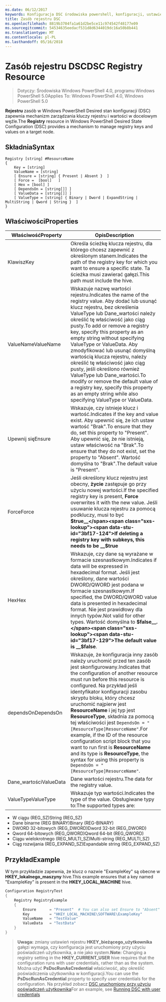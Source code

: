 ```yaml
---
ms.date: 06/12/2017
keywords: Konfiguracja DSC środowiska powershell, konfiguracji, ustawienia
title: Zasób rejestru DSC
ms.openlocfilehash: 8819b3704fa1a61d2be5ce11c974542f48177e09
ms.sourcegitcommit: 54534635eedacf531d8d6344019dc16a50b8b441
ms.translationtype: MT
ms.contentlocale: pl-PL
ms.lasthandoff: 05/16/2018
---
```

# <a name="dsc-registry-resource"></a><span data-ttu-id="3bf17-103">Zasób rejestru DSC</span><span class="sxs-lookup"><span data-stu-id="3bf17-103">DSC Registry Resource</span></span>

> <span data-ttu-id="3bf17-104">Dotyczy: Środowiska Windows PowerShell 4.0, programu Windows PowerShell 5.0</span><span class="sxs-lookup"><span data-stu-id="3bf17-104">Applies To: Windows PowerShell 4.0, Windows PowerShell 5.0</span></span>

<span data-ttu-id="3bf17-105">**Rejestru** zasób w Windows PowerShell Desired stan konfiguracji (DSC) zapewnia mechanizm zarządzania kluczy rejestru i wartości w docelowym węźle.</span><span class="sxs-lookup"><span data-stu-id="3bf17-105">The **Registry** resource in Windows PowerShell Desired State Configuration (DSC) provides a mechanism to manage registry keys and values on a target node.</span></span>

## <a name="syntax"></a><span data-ttu-id="3bf17-106">Składnia</span><span class="sxs-lookup"><span data-stu-id="3bf17-106">Syntax</span></span>

```
Registry [string] #ResourceName
{
    Key = [string]
    ValueName = [string]
    [ Ensure = [string] { Present | Absent }  ]
    [ Force =  [bool]   ]
    [ Hex = [bool] ]
    [ DependsOn = [string[]] ]
    [ ValueData = [string[]] ]
    [ ValueType = [string] { Binary | Dword | ExpandString | MultiString | Qword | String }  ]
}
```

## <a name="properties"></a><span data-ttu-id="3bf17-107">Właściwości</span><span class="sxs-lookup"><span data-stu-id="3bf17-107">Properties</span></span>
|  <span data-ttu-id="3bf17-108">Właściwość</span><span class="sxs-lookup"><span data-stu-id="3bf17-108">Property</span></span>  |  <span data-ttu-id="3bf17-109">Opis</span><span class="sxs-lookup"><span data-stu-id="3bf17-109">Description</span></span>   |
|---|---|
| <span data-ttu-id="3bf17-110">Klawisz</span><span class="sxs-lookup"><span data-stu-id="3bf17-110">Key</span></span>| <span data-ttu-id="3bf17-111">Określa ścieżkę klucza rejestru, dla którego chcesz zapewnić z określonym stanem.</span><span class="sxs-lookup"><span data-stu-id="3bf17-111">Indicates the path of the registry key for which you want to ensure a specific state.</span></span> <span data-ttu-id="3bf17-112">Ta ścieżka musi zawierać gałęzi.</span><span class="sxs-lookup"><span data-stu-id="3bf17-112">This path must include the hive.</span></span>|
| <span data-ttu-id="3bf17-113">ValueName</span><span class="sxs-lookup"><span data-stu-id="3bf17-113">ValueName</span></span>| <span data-ttu-id="3bf17-114">Wskazuje nazwę wartości rejestru.</span><span class="sxs-lookup"><span data-stu-id="3bf17-114">Indicates the name of the registry value.</span></span> <span data-ttu-id="3bf17-115">Aby dodać lub usunąć klucz rejestru, bez określenia ValueType lub Dane_wartości należy określić tę właściwość jako ciąg pusty.</span><span class="sxs-lookup"><span data-stu-id="3bf17-115">To add or remove a registry key, specify this property as an empty string without specifying ValueType or ValueData.</span></span> <span data-ttu-id="3bf17-116">Aby zmodyfikować lub usunąć domyślną wartością klucza rejestru, należy określić tę właściwość jako ciąg pusty, jeśli określono również ValueType lub Dane_wartości.</span><span class="sxs-lookup"><span data-stu-id="3bf17-116">To modify or remove the default value of a registry key, specify this property as an empty string while also specifying ValueType or ValueData.</span></span>|
| <span data-ttu-id="3bf17-117">Upewnij się</span><span class="sxs-lookup"><span data-stu-id="3bf17-117">Ensure</span></span>| <span data-ttu-id="3bf17-118">Wskazuje, czy istnieje klucz i wartość.</span><span class="sxs-lookup"><span data-stu-id="3bf17-118">Indicates if the key and value exist.</span></span> <span data-ttu-id="3bf17-119">Aby upewnić się, że ich ustaw wartość "Brak".</span><span class="sxs-lookup"><span data-stu-id="3bf17-119">To ensure that they do, set this property to "Present".</span></span> <span data-ttu-id="3bf17-120">Aby upewnić się, że nie istnieją, ustaw właściwość na "Brak".</span><span class="sxs-lookup"><span data-stu-id="3bf17-120">To ensure that they do not exist, set the property to "Absent".</span></span> <span data-ttu-id="3bf17-121">Wartość domyślna to "Brak".</span><span class="sxs-lookup"><span data-stu-id="3bf17-121">The default value is "Present".</span></span>|
| <span data-ttu-id="3bf17-122">Force</span><span class="sxs-lookup"><span data-stu-id="3bf17-122">Force</span></span>| <span data-ttu-id="3bf17-123">Jeśli określony klucz rejestru jest obecny, __życie__ zastępuje go przy użyciu nowej wartości.</span><span class="sxs-lookup"><span data-stu-id="3bf17-123">If the specified registry key is present, __Force__ overwrites it with the new value.</span></span> <span data-ttu-id="3bf17-124">Jeśli usuwanie klucza rejestru za pomocą podkluczy, musi to być __$true__</span><span class="sxs-lookup"><span data-stu-id="3bf17-124">If deleting a registry key with subkeys, this needs to be __$true__</span></span>|
| <span data-ttu-id="3bf17-125">Hex</span><span class="sxs-lookup"><span data-stu-id="3bf17-125">Hex</span></span>| <span data-ttu-id="3bf17-126">Wskazuje, czy dane są wyrażane w formacie szesnastkowym.</span><span class="sxs-lookup"><span data-stu-id="3bf17-126">Indicates if data will be expressed in hexadecimal format.</span></span> <span data-ttu-id="3bf17-127">Jeśli jest określony, dane wartości DWORD/QWORD jest podana w formacie szesnastkowym.</span><span class="sxs-lookup"><span data-stu-id="3bf17-127">If specified, the DWORD/QWORD value data is presented in hexadecimal format.</span></span> <span data-ttu-id="3bf17-128">Nie jest prawidłowy dla innych typów.</span><span class="sxs-lookup"><span data-stu-id="3bf17-128">Not valid for other types.</span></span> <span data-ttu-id="3bf17-129">Wartość domyślna to __$false__.</span><span class="sxs-lookup"><span data-stu-id="3bf17-129">The default value is __$false__.</span></span>|
| <span data-ttu-id="3bf17-130">dependsOn</span><span class="sxs-lookup"><span data-stu-id="3bf17-130">DependsOn</span></span>| <span data-ttu-id="3bf17-131">Wskazuje, że konfiguracja inny zasób należy uruchomić przed ten zasób jest skonfigurowany.</span><span class="sxs-lookup"><span data-stu-id="3bf17-131">Indicates that the configuration of another resource must run before this resource is configured.</span></span> <span data-ttu-id="3bf17-132">Na przykład jeśli identyfikator konfiguracji zasobu skryptu bloku, który chcesz uruchomić najpierw jest __ResourceName__ i jej typ jest __ResourceType__, składnia za pomocą tej właściwości jest `DependsOn = "[ResourceType]ResourceName"`.</span><span class="sxs-lookup"><span data-stu-id="3bf17-132">For example, if the ID of the resource configuration script block that you want to run first is __ResourceName__ and its type is __ResourceType__, the syntax for using this property is `DependsOn = "[ResourceType]ResourceName"`.</span></span>|
| <span data-ttu-id="3bf17-133">Dane_wartości</span><span class="sxs-lookup"><span data-stu-id="3bf17-133">ValueData</span></span>| <span data-ttu-id="3bf17-134">Dane wartości rejestru.</span><span class="sxs-lookup"><span data-stu-id="3bf17-134">The data for the registry value.</span></span>|
| <span data-ttu-id="3bf17-135">ValueType</span><span class="sxs-lookup"><span data-stu-id="3bf17-135">ValueType</span></span>| <span data-ttu-id="3bf17-136">Wskazuje typ wartości.</span><span class="sxs-lookup"><span data-stu-id="3bf17-136">Indicates the type of the value.</span></span> <span data-ttu-id="3bf17-137">Obsługiwane typy to:</span><span class="sxs-lookup"><span data-stu-id="3bf17-137">The supported types are:</span></span>
<ul><li><span data-ttu-id="3bf17-138">W ciągu (REG_SZ)</span><span class="sxs-lookup"><span data-stu-id="3bf17-138">String (REG_SZ)</span></span></li>


<li><span data-ttu-id="3bf17-139">Dane binarne (REG BINARY)</span><span class="sxs-lookup"><span data-stu-id="3bf17-139">Binary (REG-BINARY)</span></span></li>


<li><span data-ttu-id="3bf17-140">DWORD 32-bitowych (REG_DWORD)</span><span class="sxs-lookup"><span data-stu-id="3bf17-140">Dword 32-bit (REG_DWORD)</span></span></li>


<li><span data-ttu-id="3bf17-141">Qword 64-bitowych (REG_QWORD)</span><span class="sxs-lookup"><span data-stu-id="3bf17-141">Qword 64-bit (REG_QWORD)</span></span></li>


<li><span data-ttu-id="3bf17-142">Ciągu wielokrotnego (REG_MULTI_SZ)</span><span class="sxs-lookup"><span data-stu-id="3bf17-142">Multi-string (REG_MULTI_SZ)</span></span></li>


<li><span data-ttu-id="3bf17-143">Ciąg rozwijania (REG_EXPAND_SZ)</span><span class="sxs-lookup"><span data-stu-id="3bf17-143">Expandable string (REG_EXPAND_SZ)</span></span></li></ul>

## <a name="example"></a><span data-ttu-id="3bf17-144">Przykład</span><span class="sxs-lookup"><span data-stu-id="3bf17-144">Example</span></span>
<span data-ttu-id="3bf17-145">W tym przykładzie zapewnia, że klucz o nazwie "ExampleKey" są obecne w **HKEY\_lokalnego\_maszyny** hive.</span><span class="sxs-lookup"><span data-stu-id="3bf17-145">This example ensures that a key named "ExampleKey" is present in the **HKEY\_LOCAL\_MACHINE** hive.</span></span>
```powershell
Configuration RegistryTest
{
    Registry RegistryExample
    {
        Ensure      = "Present"  # You can also set Ensure to "Absent"
        Key         = "HKEY_LOCAL_MACHINE\SOFTWARE\ExampleKey"
        ValueName   = "TestValue"
        ValueData   = "TestData"
    }
}
```

><span data-ttu-id="3bf17-146">**Uwaga:** zmiany ustawień rejestru **HKEY\_bieżącego\_użytkownika** gałęzi wymaga, czy konfiguracja jest uruchomiony przy użyciu poświadczeń użytkownika, a nie jako system.</span><span class="sxs-lookup"><span data-stu-id="3bf17-146">**Note:** Changing a registry setting in the **HKEY\_CURRENT\_USER** hive requires that the configuration runs with user credentials, rather than as the system.</span></span>
><span data-ttu-id="3bf17-147">Można użyć **PsDscRunAsCredential** właściwość, aby określić poświadczenia użytkownika w konfiguracji.</span><span class="sxs-lookup"><span data-stu-id="3bf17-147">You can use the **PsDscRunAsCredential** property to specify user credentials for the configuration.</span></span> <span data-ttu-id="3bf17-148">Na przykład zobacz [DSC uruchomiony przy użyciu poświadczeń użytkownika](runAsUser.md)</span><span class="sxs-lookup"><span data-stu-id="3bf17-148">For an example, see [Running DSC with user credentials](runAsUser.md)</span></span>
